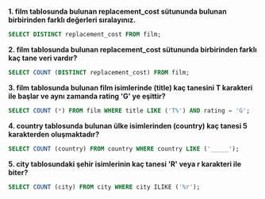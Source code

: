 **1. film tablosunda bulunan replacement_cost sütununda bulunan birbirinden farklı değerleri sıralayınız.**

```sql
SELECT DISTINCT replacement_cost FROM film;
```

**2. film tablosunda bulunan replacement_cost sütununda birbirinden farklı kaç tane veri vardır?**

```sql
SELECT COUNT (DISTINCT replacement_cost) FROM film;
```

**3. film tablosunda bulunan film isimlerinde (title) kaç tanesini T karakteri ile başlar ve aynı zamanda rating 'G' ye eşittir?**

```sql
SELECT COUNT (*) FROM film WHERE title LIKE ('T%') AND rating = 'G';
```

**4. country tablosunda bulunan ülke isimlerinden (country) kaç tanesi 5 karakterden oluşmaktadır?**

```sql
SELECT COUNT (country) FROM country WHERE country LIKE ('_____');
```

**5. city tablosundaki şehir isimlerinin kaç tanesi 'R' veya r karakteri ile biter?**

```sql
SELECT COUNT (city) FROM city WHERE city ILIKE ('%r');
```







